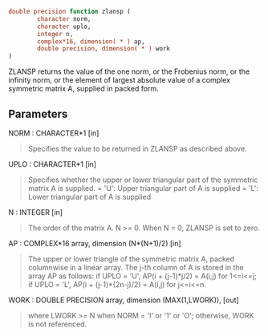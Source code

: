 ```fortran
double precision function zlansp (
        character norm,
        character uplo,
        integer n,
        complex*16, dimension( * ) ap,
        double precision, dimension( * ) work
)
```

ZLANSP  returns the value of the one norm,  or the Frobenius norm, or
the  infinity norm,  or the  element of  largest absolute value  of a
complex symmetric matrix A,  supplied in packed form.

## Parameters
NORM : CHARACTER\*1 [in]
> Specifies the value to be returned in ZLANSP as described
> above.

UPLO : CHARACTER\*1 [in]
> Specifies whether the upper or lower triangular part of the
> symmetric matrix A is supplied.
> = 'U':  Upper triangular part of A is supplied
> = 'L':  Lower triangular part of A is supplied

N : INTEGER [in]
> The order of the matrix A.  N >= 0.  When N = 0, ZLANSP is
> set to zero.

AP : COMPLEX\*16 array, dimension (N\*(N+1)/2) [in]
> The upper or lower triangle of the symmetric matrix A, packed
> columnwise in a linear array.  The j-th column of A is stored
> in the array AP as follows:
> if UPLO = 'U', AP(i + (j-1)\*j/2) = A(i,j) for 1<=i<=j;
> if UPLO = 'L', AP(i + (j-1)\*(2n-j)/2) = A(i,j) for j<=i<=n.

WORK : DOUBLE PRECISION array, dimension (MAX(1,LWORK)), [out]
> where LWORK >= N when NORM = 'I' or '1' or 'O'; otherwise,
> WORK is not referenced.
